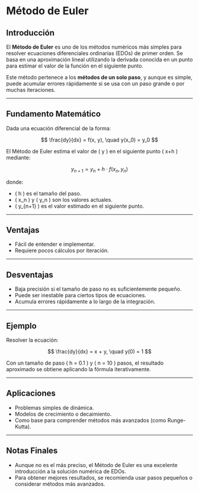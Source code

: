 # Método de Euler

## Introducción

El **Método de Euler** es uno de los métodos numéricos más simples para resolver ecuaciones diferenciales ordinarias (EDOs) de primer orden. Se basa en una aproximación lineal utilizando la derivada conocida en un punto para estimar el valor de la función en el siguiente punto.

Este método pertenece a los **métodos de un solo paso**, y aunque es simple, puede acumular errores rápidamente si se usa con un paso grande o por muchas iteraciones.

---

## Fundamento Matemático

Dada una ecuación diferencial de la forma:

$$
\frac{dy}{dx} = f(x, y), \quad y(x_0) = y_0
$$

El Método de Euler estima el valor de \( y \) en el siguiente punto \( x+h \) mediante:

$$
y_{n+1} = y_n + h \cdot f(x_n, y_n)
$$

donde:
- \( h \) es el tamaño del paso.
- \( x_n \) y \( y_n \) son los valores actuales.
- \( y_{n+1} \) es el valor estimado en el siguiente punto.

---

## Ventajas

- Fácil de entender e implementar.
- Requiere pocos cálculos por iteración.

---

## Desventajas

- Baja precisión si el tamaño de paso no es suficientemente pequeño.
- Puede ser inestable para ciertos tipos de ecuaciones.
- Acumula errores rápidamente a lo largo de la integración.

---

## Ejemplo

Resolver la ecuación:

$$
\frac{dy}{dx} = x + y, \quad y(0) = 1
$$

Con un tamaño de paso \( h = 0.1 \) y \( n = 10 \) pasos, el resultado aproximado se obtiene aplicando la fórmula iterativamente.

---

## Aplicaciones

- Problemas simples de dinámica.
- Modelos de crecimiento o decaimiento.
- Como base para comprender métodos más avanzados (como Runge-Kutta).

---

## Notas Finales

- Aunque no es el más preciso, el Método de Euler es una excelente introducción a la solución numérica de EDOs.
- Para obtener mejores resultados, se recomienda usar pasos pequeños o considerar métodos más avanzados.
